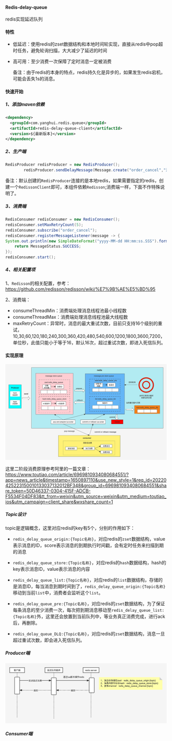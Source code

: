 #### Redis-delay-queue

redis实现延迟队列

#### 特性

* 低延迟：使用redis的zset数据结构和本地时间轮实现，直接从redis中pop超时任务，避免轮询扫描，大大减少了延迟的时间

* 高可用：至少消费一次保障了定时消息一定被消费

  备注：由于redis的本身的特点，redis持久化是异步的，如果发生redis宕机，可能会丢失1s的消息。

#### 快速开始

##### 1、添加maven依赖

```xml
<dependency>
  <groupId>com.yanghui.redis.queue</groupId>
  <artifactId>redis-delay-queue-client</artifactId>
  <version>${最新版本}</version>
</dependency>
```

##### 2、生产端

```java
RedisProducer redisProducer = new RedisProducer();
        redisProducer.sendDelayMessage(Message.create("order_cancel","消息：" + DateUtil.format(new Date(),"yyyy-MM-dd HH:mm:ss.SSS")),1000 * 2);
```

备注：默认创建的`RedisProducer`连接的是本地redis，如果需要指定的redis，创建一个`RedissonClient`即可，本组件依赖`Redisson`;消费端一样，下面不作特殊说明了。

##### 3、消费端

```java
RedisConsumer redisConsumer = new RedisConsumer();
redisConsumer.setMaxRetryCount(5);
redisConsumer.subscribe("order_cancel");
redisConsumer.registerMessageListener(message -> {
System.out.println(new SimpleDateFormat("yyyy-MM-dd HH:mm:ss.SSS").format(new Date()) + "  " + message);
	return MessageStatus.SUCCESS;
});
redisConsumer.start();
```

##### 4、相关配置项

1、`Redisson`的相关配置，参考：https://github.com/redisson/redisson/wiki/%E7%9B%AE%E5%BD%95

2、消费端：

* consumeThreadMin：消费端处理消息线程池最小线程数
* consumeThreadMax：消费端处理消息线程池最大线程数
* maxRetryCount：异常时，消息的最大重试次数，目前只支持16个级别的重试，10,30,60,120,180,240,300,360,420,480,540,600,1200,1800,3600,7200，单位秒，此值只能小于等于16，默认16次，超过重试次数，即进入死信队列。

#### 实现原理

<img src="https://raw.githubusercontent.com/yanghuijava/redis-delay-queue/main/images/redis%E5%BB%B6%E8%BF%9F%E9%98%9F%E5%88%97.png" style="zoom:100%;" />

这里二阶段消费原理参考阿里的一篇文章：https://www.toutiao.com/article/6969810934080684551/?app=news_article&timestamp=1650897110&use_new_style=1&req_id=20220425223150010133037132012BF348&group_id=6969810934080684551&share_token=50D46337-0304-415F-ADCB-F5534F04DF83&tt_from=weixin&utm_source=weixin&utm_medium=toutiao_ios&utm_campaign=client_share&wxshare_count=1

##### Topic设计

topic是逻辑概念，这里对应redis的key有5个，分别的作用如下：

* `redis_delay_queue_origin:{Topic名称}`，对应redis的`zset`数据结构，value表示消息的ID，score表示消息的到期执行时间戳，会有定时任务来扫描到期的消息
* `redis_delay_queue_store:{Topic名称}`，对应redis的`hash`数据结构，hash的key表示消息ID，value表示消息的内容
* `redis_delay_queue_list:{Topic名称}`，对应redis的`list`数据结构，存储的是消息ID，每当消息到期时间到了，`redis_delay_queue_origin:{Topic名称}`移动到当前`list`中，消费者会监听这个`list`。
* `redis_delay_queue_pre:{Topic名称}`，对应redis的`zset`数据结构，为了保证每条消息的至少消费一次，每次把到期消息移动至`redis_delay_queue_list:{Topic名称}`外，这里还会放置到当前队列中，等业务真正消费完成，进行ack后，再删除。

* `redis_delay_queue_DLQ:{Topic名称}`，对应redis的`zset`数据结构，消息一旦超过重试次数，即会进入死信队列。

##### Producer端

![](https://github.com/yanghuijava/redis-delay-queue/blob/main/images/redisProducer.png?raw=true)

##### Consumer端


